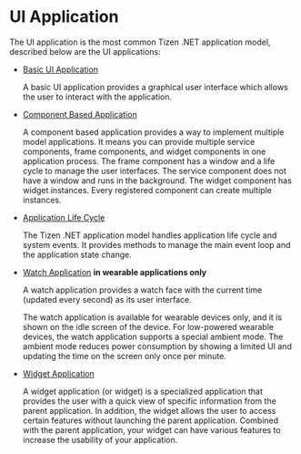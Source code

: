 # UI Application

The UI application is the most common Tizen .NET application model, described below are the UI applications:

  - [Basic UI Application](ui-app.md)

    A basic UI application provides a graphical user interface which allows the user to interact with the application.

  - [Component Based Application](component-based-app.md)

    A component based application provides a way to implement multiple model applications. It means you can provide multiple service components, frame components, and widget components in one application process. The frame component has a window and a life cycle to manage the user interfaces. The service component does not have a window and runs in the background. The widget component has widget instances. Every registered component can create multiple instances.

  - [Application Life Cycle](application_lifecycle.md)

    The Tizen .NET application model handles application life cycle and system events. It provides methods to manage the main event loop and the application state change.

  - [Watch Application](watch-app.md) **in wearable applications only**

    A watch application provides a watch face with the current time (updated every second) as its user interface.

    The watch application is available for wearable devices only, and it is shown on the idle screen of the device. For low-powered wearable devices, the watch application supports a special ambient mode. The ambient mode reduces power consumption by showing a limited UI and updating the time on the screen only once per minute.

  - [Widget Application](widget-app.md)

    A widget application (or widget) is a specialized application that provides the user with a quick view of specific information from the parent application. In addition, the widget allows the user to access certain features without launching the parent application. Combined with the parent application, your widget can have various features to increase the usability of your application.